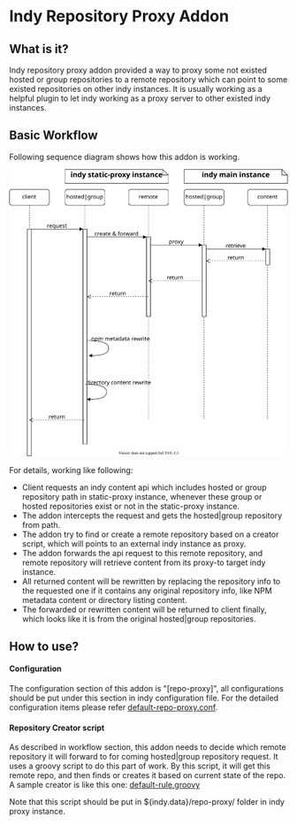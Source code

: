 Indy Repository Proxy Addon
===

What is it?
---

Indy repository proxy addon provided a way to proxy some not existed hosted or group repositories to a remote repository which can point to some existed repositories on other indy instances. It is usually working as a helpful plugin to let indy working as a proxy server to other existed indy instances. 

Basic Workflow
---

Following sequence diagram shows how this addon is working. 

![sequence diagram](./sequence.svg)

For details, working like following:

* Client requests an indy content api which includes hosted or group repository path in static-proxy instance, whenever these group or hosted repositories exist or not in the static-proxy instance.   
* The addon intercepts the request and gets the hosted|group repository from path.
* The addon try to find or create a remote repository based on a creator script, which will points to an external indy instance as proxy.
* The addon forwards the api request to this remote repository, and remote repository will retrieve content from its proxy-to target indy instance.
* All returned content will be rewritten by replacing the repository info to the requested one if it contains any original repository info, like NPM metadata content or directory listing content.
* The forwarded or rewritten content will be returned to client finally, which looks like it is from the original hosted|group repositories.

How to use?
---

#### Configuration

The configuration section of this addon is "[repo-proxy]", all configurations should be put under this section in indy configuration file. For the detailed configuration items please refer [default-repo-proxy.conf](./common/src/main/resources/default-repo-proxy.conf).

#### Repository Creator script

As described in workflow section, this addon needs to decide which remote repository it will forward to for coming hosted|group repository request. It uses a groovy script to do this part of work. By this script, it will get this remote repo, and then finds or creates it based on current state of the repo. A sample creator is like this one: [default-rule.groovy](./common/src/main/data/default-rule.groovy)

Note that this script should be put in ${indy.data}/repo-proxy/ folder in indy proxy instance.
